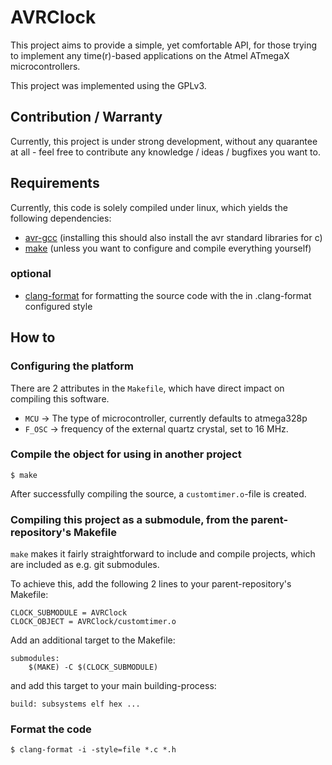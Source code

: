# AVRClock

This project aims to provide a simple, yet comfortable API, for those trying to implement any time(r)-based applications on the Atmel ATmegaX microcontrollers.

This project was implemented using the GPLv3.

## Contribution / Warranty

Currently, this project is under strong development, without any quarantee at all - feel free to contribute any knowledge / ideas / bugfixes you want to.

## Requirements

Currently, this code is solely compiled under linux, which yields the following dependencies:
 * [avr-gcc](https://gcc.gnu.org/wiki/avr-gcc) (installing this should also install the avr standard libraries for c)
 * [make](https://www.gnu.org/software/make/) (unless you want to configure and compile everything yourself)

### optional

 * [clang-format](https://clang.llvm.org/docs/ClangFormat.html) for formatting the source code with the in .clang-format configured style


## How to

### Configuring the platform

There are 2 attributes in the `Makefile`, which have direct impact on compiling this software.

 * `MCU` -> The type of microcontroller, currently defaults to atmega328p
 * `F_OSC` -> frequency of the external quartz crystal, set to 16 MHz.

### Compile the object for using in another project

```
$ make
```

After successfully compiling the source, a `customtimer.o`-file is created.

### Compiling this project as a submodule, from the parent-repository's Makefile

`make` makes it fairly straightforward to include and compile projects, which are included as e.g. git submodules.

To achieve this, add the following 2 lines to your parent-repository's Makefile:
```
CLOCK_SUBMODULE = AVRClock
CLOCK_OBJECT = AVRClock/customtimer.o
```

Add an additional target to the Makefile:

```
submodules:
	$(MAKE) -C $(CLOCK_SUBMODULE)
```

and add this target to your main building-process:

```
build: subsystems elf hex ...
```

### Format the code

```
$ clang-format -i -style=file *.c *.h
```
